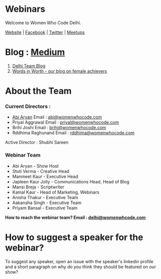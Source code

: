 # Webinars

Welcome to Women Who Code Delhi. 

[Website](https://www.womenwhocode.com/delhi) | [Facebook](https://www.facebook.com/womenwhocodedelhi/) | [Twitter](https://twitter.com/wwcode_delhi) | [Meetups](https://www.meetup.com/Women-Who-Code-Delhi/)

# Blog : [Medium](https://medium.com/@WWCode_Delhi)
1. [Delhi Team Blog](https://medium.com/women-who-code-delhi)
2. [Words in Worth - our blog on female achievers](https://medium.com/wordsinworth-interview-series)

# About the Team

### Current Directors :

* [Abi Aryan](https://www.facebook.com/officialabiaryan/) Email : abi@womenwhocode.com
* Priyal Aggrawal Email : priyal@womenwhocode.com
* Brihi Joshi Email : brihi@womenwhocode.com
* Rddhima Raghunand Email : rddhima@womenwhocode.com

Active Director : Shubhi Sareen 

### Webinar Team 
* Abi Aryan - Show Host
* Stuti Verma - Creative Head
* Manmeet Kaur - Executive Head
* Japleen Kaur Jolly - Communications Head, Head of Blog
* Mansi Breja - Scriptwriter
* Kamal Kaur - Head of Marketing, Webinars
* Anisha Thakur - Executive Team
* Aakansha Singh - Executive Team
* Priyam Bansal - Executive Team

**How to reach the webinar team? Email : delhi@womenwhcode.com**

# How to suggest a speaker for the webinar?
To suggest any speaker, open an issue with the speaker's linkedin profile and a short paragraph on why do you think they should be featured on our show?

